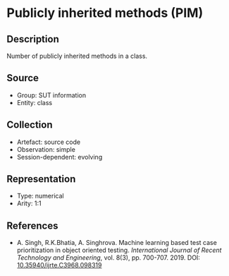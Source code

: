 # Publicly inherited methods (PIM)

## Description

Number of publicly inherited methods in a class.

## Source

* Group: SUT information
* Entity: class

## Collection

* Artefact: source code
* Observation: simple
* Session-dependent: evolving 

## Representation

* Type: numerical
* Arity: 1:1

## References

* A. Singh, R.K.Bhatia, A. Singhrova. Machine learning based test case prioritization in object oriented testing. *International Journal of Recent Technology and Engineering*, vol. 8(3), pp. 700-707. 2019. DOI: [10.35940/ijrte.C3968.098319](https://www.doi.org/10.35940/ijrte.C3968.098319)
